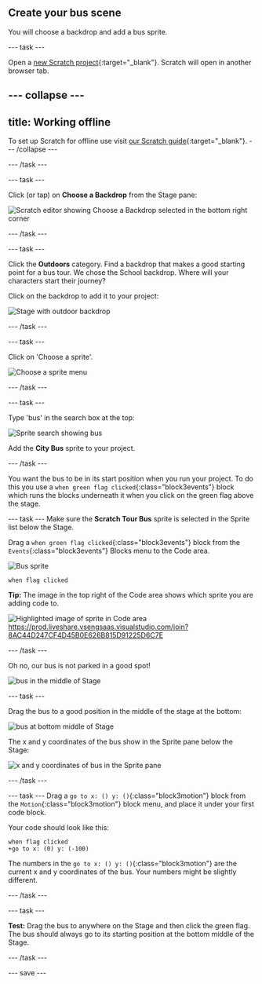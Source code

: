 ## Create your bus scene

You will choose a backdrop and add a bus sprite.

--- task ---

Open a [new Scratch project](http://rpf.io/scratch-new){:target="_blank"}. Scratch will open in another browser tab.

--- collapse ---
---
title: Working offline
---
To set up Scratch for offline use visit [our Scratch guide](https://learning-admin.raspberrypi.org/en/projects/getting-started-scratch/1){:target="_blank"}.
--- /collapse ---

--- /task ---

--- task ---

Click (or tap) on **Choose a Backdrop** from the Stage pane:

![Scratch editor showing Choose a Backdrop selected in the bottom right corner](images/choose-a-backdrop.png)

--- /task ---

--- task ---

Click  the **Outdoors** category. Find a backdrop that makes a good starting point for a bus tour. We chose the School backdrop. Where will your characters start their journey?

Click on the backdrop to add it to your project: 

![Stage with outdoor backdrop](images/outdoor-backdrop.png)

--- /task ---

--- task ---

Click on 'Choose a sprite'. 

![Choose a sprite menu](images/choose-sprite-menu.png)

--- /task ---

--- task ---

Type 'bus' in the search box at the top:

![Sprite search showing bus](images/bus-search.png)

Add the **City Bus** sprite to your project.

--- /task ---

You want the bus to be in its start position when you run your project. To do this you use a `when green flag clicked`{:class="block3events"} block which runs the blocks underneath it when you click on the green flag above the stage.

--- task ---
Make sure the **Scratch Tour Bus** sprite is selected in the Sprite list below the Stage.

Drag a `when green flag clicked`{:class="block3events"} block from the `Events`{:class="block3events"} Blocks menu to the Code area. 

![Bus sprite](images/bus-sprite.png)

```blocks3
when flag clicked
```

**Tip:** The image in the top right of the Code area shows which sprite you are adding code to.

![Highlighted image of sprite in Code area](images/sprite-in-code-area.png)
https://prod.liveshare.vsengsaas.visualstudio.com/join?8AC44D247CF4D45B0E626B815D91225D6C7E

--- /task ---

Oh no, our bus is not parked in a good spot!

![bus in the middle of Stage](images/bus-in-middle.png)

--- task ---

Drag the bus to a good position in the middle of the stage at the bottom:

![bus at bottom middle of Stage](images/bus-bottom-middle.png)

The x and y coordinates of the bus show in the Sprite pane below the Stage:

![x and y coordinates of bus in the Sprite pane](images/coords-sprite-pane.png)


--- /task ---

--- task ---
Drag a `go to x: () y: ()`{:class="block3motion"} block from the `Motion`{:class="block3motion"} block menu, and place it under your first code block.

Your code should look like this:

```blocks3
when flag clicked
+go to x: (0) y: (-100)
```

The numbers in the `go to x: () y: ()`{:class="block3motion"} are the current x and y coordinates of the bus. Your numbers might be slightly different. 

--- /task ---

--- task ---

**Test:** Drag the bus to anywhere on the Stage and then click the green flag. The bus should always go to its starting position at the bottom middle of the Stage.

--- /task ---

--- save ---


